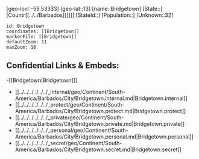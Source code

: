 ﻿---
location: [13,-59.53333]
mapzoom: [7,12] 
mapmarker: city 
type: City
tags:
- geo/City


SpocWebEntityId: 35906
isDeleted: false
confidential: public

---
[geo-lon::-59.53333]
[geo-lat::13]
[name::Bridgetown]
[State::]
[Countr[[../../Barbados]]]]]]
[StateId::]
[Population::]
[Unknown::32]


```leaflet
id: Bridgetown
coordinates: [[Bridgetown]]
markerFile: [[Bridgetown]]
defaultZoom: 11 
maxZoom: 18
```


## Confidential Links & Embeds: 
-[[Bridgetown|Bridgetown]]] 
- [[../../../../../../_internal/geo/Continent/South-America/Barbados/City/Bridgetown.internal.md|Bridgetown.internal]] 
- [[../../../../../../_protect/geo/Continent/South-America/Barbados/City/Bridgetown.protect.md|Bridgetown.protect]] 
- [[../../../../../../_private/geo/Continent/South-America/Barbados/City/Bridgetown.private.md|Bridgetown.private]] 
- [[../../../../../../_personal/geo/Continent/South-America/Barbados/City/Bridgetown.personal.md|Bridgetown.personal]] 
- [[../../../../../../_secret/geo/Continent/South-America/Barbados/City/Bridgetown.secret.md|Bridgetown.secret]] 
